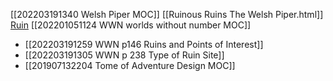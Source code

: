 [[202203191340 Welsh Piper MOC]]
[[Ruinous Ruins The Welsh Piper.html]]
[Ruin](https://welshpiper.com/ruinous-ruins/)
[[202201051124 WWN worlds without number MOC]]

- [[202203191259 WWN p146 Ruins and Points of Interest]]
- [[202203191305 WWN p 238 Type of Ruin Site]]
- [[201907132204 Tome of Adventure Design MOC]]